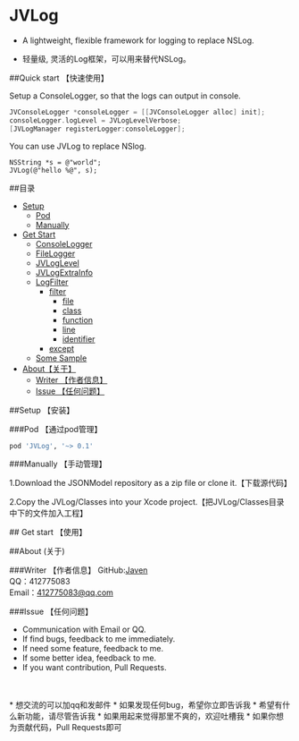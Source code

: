 JVLog
===

* A lightweight, flexible framework for logging to replace NSLog.

* 轻量级, 灵活的Log框架，可以用来替代NSLog。

##Quick start 【快速使用】

Setup a ConsoleLogger, so that the logs can output in console.
```objectivec
JVConsoleLogger *consoleLogger = [[JVConsoleLogger alloc] init];
consoleLogger.logLevel = JVLogLevelVerbose;
[JVLogManager registerLogger:consoleLogger];
```

You can use JVLog to replace NSlog.
```
NSString *s = @"world";
JVLog(@"hello %@", s);
```


##目录

* [Setup](#setup)
    * [Pod](#setup_pod)
    * [Manually](#setup_manually)
* [Get Start](#get_start)
    * [ConsoleLogger](#define)
    * [FileLogger](#define)
    * [JVLogLevel](#define)
    * [JVLogExtraInfo](#define)
    * [LogFilter](#define)
        * [filter](#define)
            * [file](#define)
            * [class](#define)
            * [function](#define)
            * [line](#define)
            * [identifier](#define)
        * [except](#define)
    * [Some Sample](#define)
* [About【关于】](#about)
    * [Writer 【作者信息】](#writer)
    * [Issue 【任何问题】](#issue)


##<a id="setup"></a>Setup 【安装】

###<a id="setup_pod"></a>Pod 【通过pod管理】

```ruby
pod 'JVLog', '~> 0.1'
```

###<a id="setup_manually"></a>Manually 【手动管理】

1.Download the JSONModel repository as a zip file or clone it.【下载源代码】

2.Copy the JVLog/Classes into your Xcode project.【把JVLog/Classes目录中下的文件加入工程】

##<a id="get_start"></a> Get start 【使用】

##<a id="about"></a>About (关于)

###<a id="writer"></a>Writer 【作者信息】
GitHub:[Javen](https://github.com/javenl)<br>
QQ：412775083<br>
Email：412775083@qq.com<br>

###<a id="issue"></a>Issue 【任何问题】

* Communication with Email or QQ.
* If find bugs, feedback to me immediately.
* If need some feature, feedback to me.
* If some better idea, feedback to me.
* If you want contribution, Pull Requests.
<br>
<br>
* 想交流的可以加qq和发邮件
* 如果发现任何bug，希望你立即告诉我
* 希望有什么新功能，请尽管告诉我
* 如果用起来觉得那里不爽的，欢迎吐槽我
* 如果你想为贡献代码，Pull Requests即可

